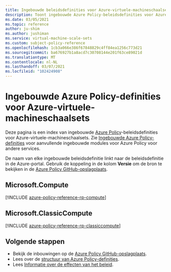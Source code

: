 ```yaml
---
title: Ingebouwde beleidsdefinities voor Azure-virtuele-machineschaalsets
description: Toont ingebouwde Azure Policy-beleidsdefinities voor Azure-virtuele-machineschaalsets. Deze ingebouwde beleidsdefinities bieden algemene benaderingen voor het beheren van uw Azure-resources.
ms.date: 03/05/2021
ms.topic: reference
author: ju-shim
ms.author: jushiman
ms.service: virtual-machine-scale-sets
ms.custom: subject-policy-reference
ms.openlocfilehash: 1cb3a066e386f67848829c4ff84ea1256c773d21
ms.sourcegitcommit: ba676927b1a8acd7c30708144e201f63ce89021d
ms.translationtype: MT
ms.contentlocale: nl-NL
ms.lasthandoff: 03/07/2021
ms.locfileid: "102424908"
---
```

# <a name="azure-policy-built-in-definitions-for-azure-virtual-machine-scale-sets"></a>Ingebouwde Azure Policy-definities voor Azure-virtuele-machineschaalsets

Deze pagina is een index van ingebouwde [Azure Policy](../governance/policy/overview.md)-beleidsdefinities voor Azure-virtuele-machineschaalsets. Zie [Ingebouwde Azure Policy-definities](../governance/policy/samples/built-in-policies.md) voor aanvullende ingebouwde modules voor Azure Policy voor andere services.

De naam van elke ingebouwde beleidsdefinitie linkt naar de beleidsdefinitie in de Azure-portal. Gebruik de koppeling in de kolom **Versie** om de bron te bekijken in de [Azure Policy GitHub-opslagplaats](https://github.com/Azure/azure-policy).

## <a name="microsoftcompute"></a>Microsoft.Compute

[!INCLUDE [azure-policy-reference-rp-compute](../../includes/policy/reference/byrp/microsoft.compute.md)]

## <a name="microsoftclassiccompute"></a>Microsoft.ClassicCompute

[!INCLUDE [azure-policy-reference-rp-classiccompute](../../includes/policy/reference/byrp/microsoft.classiccompute.md)]

## <a name="next-steps"></a>Volgende stappen

- Bekijk de inbouwingen op de [Azure Policy GitHub-opslagplaats](https://github.com/Azure/azure-policy).
- Lees over de [structuur van Azure Policy-definities](../governance/policy/concepts/definition-structure.md).
- Lees [Informatie over de effecten van het beleid](../governance/policy/concepts/effects.md).
